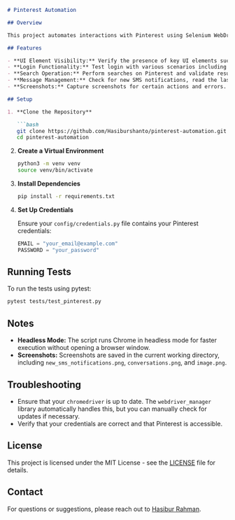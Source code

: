 
```markdown
# Pinterest Automation

## Overview

This project automates interactions with Pinterest using Selenium WebDriver. It includes functionality for checking UI elements, performing login and search operations, and managing messages. The automation script is designed to run in a headless Chrome browser.

## Features

- **UI Element Visibility:** Verify the presence of key UI elements such as logos, buttons, and links.
- **Login Functionality:** Test login with various scenarios including valid and invalid credentials.
- **Search Operation:** Perform searches on Pinterest and validate results.
- **Message Management:** Check for new SMS notifications, read the last message, and send SMS.
- **Screenshots:** Capture screenshots for certain actions and errors.

## Setup

1. **Clone the Repository**

   ```bash
   git clone https://github.com/Hasiburshanto/pinterest-automation.git
   cd pinterest-automation
   ```

2. **Create a Virtual Environment**

   ```bash
   python3 -m venv venv
   source venv/bin/activate
   ```

3. **Install Dependencies**

   ```bash
   pip install -r requirements.txt
   ```

4. **Set Up Credentials**

   Ensure your `config/credentials.py` file contains your Pinterest credentials:

   ```python
   EMAIL = "your_email@example.com"
   PASSWORD = "your_password"
   ```

## Running Tests

To run the tests using pytest:

```bash
pytest tests/test_pinterest.py
```

## Notes

- **Headless Mode:** The script runs Chrome in headless mode for faster execution without opening a browser window.
- **Screenshots:** Screenshots are saved in the current working directory, including `new_sms_notifications.png`, `conversations.png`, and `image.png`.

## Troubleshooting

- Ensure that your `chromedriver` is up to date. The `webdriver_manager` library automatically handles this, but you can manually check for updates if necessary.
- Verify that your credentials are correct and that Pinterest is accessible.

## License

This project is licensed under the MIT License - see the [LICENSE](LICENSE) file for details.

## Contact

For questions or suggestions, please reach out to [Hasibur Rahman](mailto:hasibshanto260@gmail.com).
```
